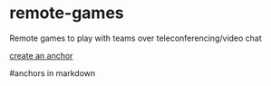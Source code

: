 # remote-games
Remote games to play with teams over teleconferencing/video chat

[create an anchor](#anchors-in-markdown)

#anchors in markdown
